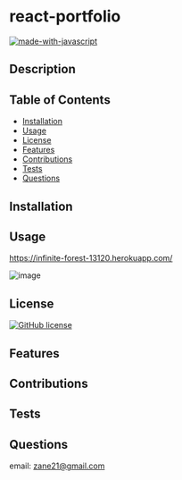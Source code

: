 # react-portfolio

[![made-with-javascript](https://img.shields.io/badge/Made%20with-JavaScript-1f425f.svg)](https://www.javascript.com)


## Description 




## Table of Contents 


* [Installation](#installation)
* [Usage](#usage)
* [License](#license)
* [Features](#features)
* [Contributions](#contributions)
* [Tests](#tests)
* [Questions](#questions)


## Installation



## Usage 

https://infinite-forest-13120.herokuapp.com/

![image](https://user-images.githubusercontent.com/84816623/141161677-fb618c54-abb3-4773-a6f2-ffda39a359b7.png)


## License


[![GitHub license](https://img.shields.io/github/license/Naereen/StrapDown.js.svg)](https://github.com/Naereen/StrapDown.js/blob/master/LICENSE)


## Features



## Contributions

## Tests



## Questions

email: zane21@gmail.com


